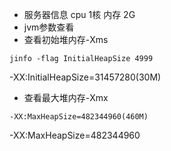 - 服务器信息
cpu 1核
内存 2G
- jvm参数查看
- 查看初始堆内存-Xms
```
jinfo -flag InitialHeapSize 4999
```
-XX:InitialHeapSize=31457280(30M)

- 查看最大堆内存-Xmx
```
-XX:MaxHeapSize=482344960(460M)
```
-XX:MaxHeapSize=482344960